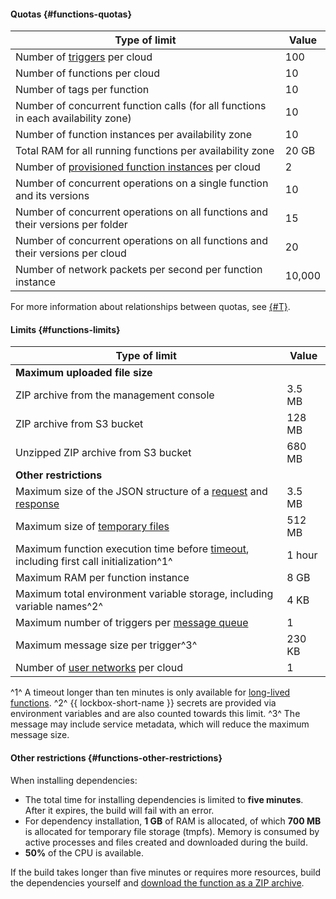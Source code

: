 #### Quotas {#functions-quotas}

Type of limit | Value
--- | ---
Number of [triggers](../functions/concepts/trigger/index.md) per cloud | 100
Number of functions per cloud | 10
Number of tags per function | 10
Number of concurrent function calls (for all functions in each availability zone) | 10
Number of function instances per availability zone | 10
Total RAM for all running functions per availability zone | 20 GB
Number of [provisioned function instances](../functions/concepts/function.md#provisioned-instances) per cloud | 2
Number of concurrent operations on a single function and its versions | 10
Number of concurrent operations on all functions and their versions per folder | 15
Number of concurrent operations on all functions and their versions per cloud | 20
Number of network packets per second per function instance | 10,000

For more information about relationships between quotas, see [{#T}](../functions/concepts/limits.md#related-quotas).

#### Limits {#functions-limits}

Type of limit | Value
--- | ---
**Maximum uploaded file size** |
ZIP archive from the management console | 3.5 MB
ZIP archive from S3 bucket | 128 MB
Unzipped ZIP archive from S3 bucket | 680 MB
**Other restrictions** |
Maximum size of the JSON structure of a [request](../functions/concepts/function-invoke.md#request) and [response](../functions/concepts/function-invoke.md#response) | 3.5 MB
Maximum size of [temporary files](../functions/concepts/runtime/environment-variables.md#files) | 512 MB
Maximum function execution time before [timeout](../functions/operations/function/version-manage.md), including first call initialization^1^ | 1 hour
Maximum RAM per function instance | 8 GB
Maximum total environment variable storage, including variable names^2^ | 4 KB
Maximum number of triggers per [message queue](../message-queue/concepts/queue.md) | 1
Maximum message size per trigger^3^ | 230 KB
Number of [user networks](../functions/concepts/networking.md#user-network) per cloud | 1

^1^ A timeout longer than ten minutes is only available for [long-lived functions](../functions/concepts/long-lived-functions.md).
^2^ {{ lockbox-short-name }} secrets are provided via environment variables and are also counted towards this limit.
^3^ The message may include service metadata, which will reduce the maximum message size.

#### Other restrictions {#functions-other-restrictions}

When installing dependencies:
  * The total time for installing dependencies is limited to **five minutes**. After it expires, the build will fail with an error.
  * For dependency installation, **1 GB** of RAM is allocated, of which **700 MB** is allocated for temporary file storage (tmpfs). Memory is consumed by active processes and files created and downloaded during the build.
  * **50%** of the CPU is available.

  If the build takes longer than five minutes or requires more resources, build the dependencies yourself and [download the function as a ZIP archive](../functions/operations/function/version-manage.md).